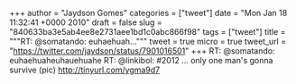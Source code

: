 
+++
author = "Jaydson Gomes"
categories = ["tweet"]
date = "Mon Jan 18 11:32:41 +0000 2010"
draft = false
slug = "840633ba3e5ab4ee8e2731aee1bd1c0abc866f98"
tags = ["tweet"]
title = """RT: @somatando: euhaehuah..."""
tweet = true
micro = true
tweet_url = "https://twitter.com/jaydson/status/7901016501"
+++
RT: @somatando: euhaehuaheuhauehuahe RT: @linkibol: #2012 ... only one man's gonna survive (pic) http://tinyurl.com/ygma9d7
